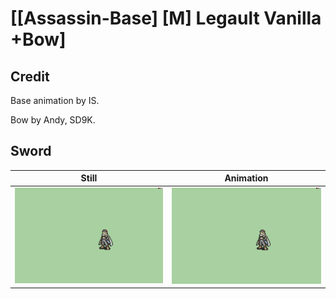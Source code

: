 # [\[Assassin-Base\] \[M\] Legault Vanilla +Bow]

## Credit

Base animation by IS.

Bow by Andy, SD9K.
	
## Sword

| Still | Animation |
| :---: | :-------: |
| ![Sword still](./Sword_000.png) | ![Sword animation](./Sword.gif) |
